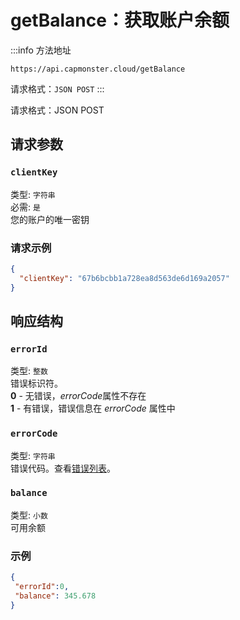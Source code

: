 ﻿---
sidebar_position: 3
sidebar_label: getBalance
---
# getBalance：获取账户余额
:::info 方法地址
``` http
https://api.capmonster.cloud/getBalance
```

请求格式：`JSON POST`
:::

<!-- 方法地址：<https://api.capmonster.cloud/getBalance> -->

请求格式：JSON POST 
## **请求参数**
### `clientKey`
类型: `字符串` <br />
必需: `是`<br />
您的账户的唯一密钥

<!--

|**参数**|**类型**|**必需**|**值**|
| :-: | :-: | :-: | :-: |
|clientKey|字符串|是|您的账户的唯一密钥| -->

### **请求示例**
``` json
{
  "clientKey": "67b6bcbb1a728ea8d563de6d169a2057"
}
```
## **响应结构**
### `errorId`
类型: `整数` <br />
错误标识符。<br />**0** - 无错误，*errorCode*属性不存在<br />**1** - 有错误，错误信息在 *errorCode* 属性中
### `errorCode`
类型: `字符串` <br />
错误代码。查看[错误列表](../api-errors.md)。
### `balance`
类型: `小数` <br />
可用余额

<!-- |**属性**|**类型**|**值**|
\| :-: | :-: | :-: |
|errorId|整数|错误标识符。<br />**0** - 无错误，*errorCode*属性不存在<br />**1** - 有错误，错误信息在 *errorCode* 属性中|
|errorCode|字符串|错误代码。查看[错误列表](https://capmonster.atlassian.net/wiki/spaces/APIS/pages/295310)。|
|balance|小数|可用余额| -->
### **示例**
``` json
{
 "errorId":0,
 "balance": 345.678
}
```
